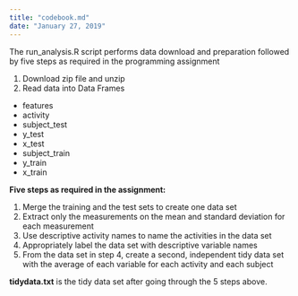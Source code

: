 ```yaml
---
title: "codebook.md"
date: "January 27, 2019"
---
```


The run_analysis.R script performs data download and preparation followed by five steps as required in the programming assignment 

1. Download zip file and unzip
2. Read data into Data Frames
* features
* activity
* subject_test
* y_test
* x_test
* subject_train
* y_train
* x_train

**Five steps as required in the assignment:** </br>
1. Merge the training and the test sets to create one data set </br>
2. Extract only the measurements on the mean and standard deviation for each measurement </br>
3. Use descriptive activity names to name the activities in the data set </br>
4. Appropriately label the data set with descriptive variable names </br>
5. From the data set in step 4, create a second, independent tidy data set with the average of each variable for each activity and each subject </br>

**tidydata.txt** is the tidy data set after going through the 5 steps above.

